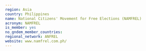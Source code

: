 ```yaml
---
region: Asia
country: Philippines
name: National Citizens' Movement for Free Elections (NAMFREL) 
acronym: NAMFREL
is_member: yes
no_gndem_member_countries: 
regional_network: ANFREL
website: www.namfrel.com.ph/
---
```


